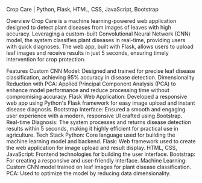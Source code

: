Crop Care | Python, Flask, HTML, CSS, JavaScript, Bootstrap

Overview
Crop Care is a machine learning-powered web application designed to detect plant diseases from images of leaves with high accuracy. Leveraging a custom-built Convolutional Neural Network (CNN) model, the system classifies plant diseases in real-time, providing users with quick diagnoses. The web app, built with Flask, allows users to upload leaf images and receive results in just 5 seconds, ensuring timely intervention for crop protection.

Features
Custom CNN Model: Designed and trained for precise leaf disease classification, achieving 95% accuracy in disease detection.
Dimensionality Reduction with PCA: Applied Principal Component Analysis (PCA) to enhance model performance and reduce processing time without compromising accuracy.
Flask Web Application: Developed a responsive web app using Python's Flask framework for easy image upload and instant disease diagnosis.
Bootstrap Interface: Ensured a smooth and engaging user experience with a modern, responsive UI crafted using Bootstrap.
Real-time Diagnosis: The system processes and returns disease detection results within 5 seconds, making it highly efficient for practical use in agriculture.
Tech Stack
Python: Core language used for building the machine learning model and backend.
Flask: Web framework used to create the web application for image upload and result display.
HTML, CSS, JavaScript: Frontend technologies for building the user interface.
Bootstrap: For creating a responsive and user-friendly interface.
Machine Learning: Custom CNN model trained on leaf images for plant disease classification.
PCA: Used to optimize the model by reducing data dimensionality.
